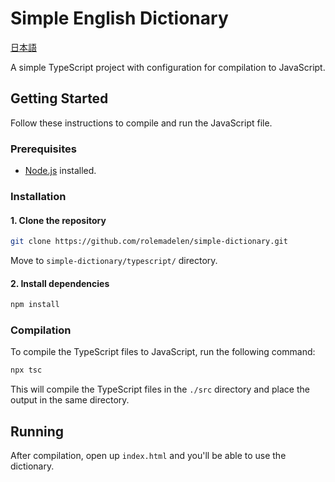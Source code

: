 # Simple English Dictionary

[日本語](./README_ja.md)

A simple TypeScript project with configuration for compilation to JavaScript.

## Getting Started

Follow these instructions to compile and run the JavaScript file.

### Prerequisites

- [Node.js](https://nodejs.org/) installed.

### Installation

#### 1. Clone the repository

```bash
git clone https://github.com/rolemadelen/simple-dictionary.git
```

Move to `simple-dictionary/typescript/` directory.

#### 2. Install dependencies

```bash
npm install
```

### Compilation

To compile the TypeScript files to JavaScript, run the following command:

```bash
npx tsc
```

This will compile the TypeScript files in the `./src` directory and place the output in the same directory.

## Running

After compilation, open up `index.html` and you'll be able to use the dictionary.
